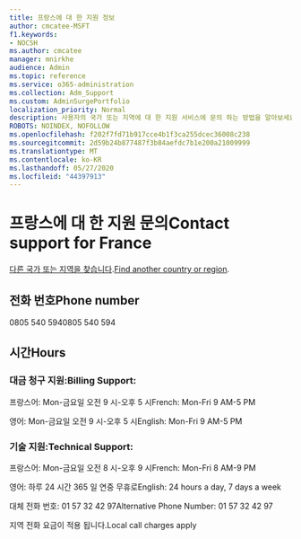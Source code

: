 ```yaml
---
title: 프랑스에 대 한 지원 정보
author: cmcatee-MSFT
f1.keywords:
- NOCSH
ms.author: cmcatee
manager: mnirkhe
audience: Admin
ms.topic: reference
ms.service: o365-administration
ms.collection: Adm_Support
ms.custom: AdminSurgePortfolio
localization_priority: Normal
description: 사용자의 국가 또는 지역에 대 한 지원 서비스에 문의 하는 방법을 알아보세요.
ROBOTS: NOINDEX, NOFOLLOW
ms.openlocfilehash: f202f7fd71b917cce4b1f3ca255dcec36008c238
ms.sourcegitcommit: 2d59b24b877487f3b84aefdc7b1e200a21009999
ms.translationtype: MT
ms.contentlocale: ko-KR
ms.lasthandoff: 05/27/2020
ms.locfileid: "44397913"
---
```

# <a name="contact-support-for-france"></a><span data-ttu-id="d0aca-103">프랑스에 대 한 지원 문의</span><span class="sxs-lookup"><span data-stu-id="d0aca-103">Contact support for France</span></span>

<span data-ttu-id="d0aca-104">[다른 국가 또는 지역을 찾습니다](../contact-support-for-business-products.md).</span><span class="sxs-lookup"><span data-stu-id="d0aca-104">[Find another country or region](../contact-support-for-business-products.md).</span></span>

## <a name="phone-number"></a><span data-ttu-id="d0aca-105">전화 번호</span><span class="sxs-lookup"><span data-stu-id="d0aca-105">Phone number</span></span>
<span data-ttu-id="d0aca-106">0805 540 594</span><span class="sxs-lookup"><span data-stu-id="d0aca-106">0805 540 594</span></span>

## <a name="hours"></a><span data-ttu-id="d0aca-107">시간</span><span class="sxs-lookup"><span data-stu-id="d0aca-107">Hours</span></span>
### <a name="billing-support"></a><span data-ttu-id="d0aca-108">대금 청구 지원:</span><span class="sxs-lookup"><span data-stu-id="d0aca-108">Billing Support:</span></span>

<span data-ttu-id="d0aca-109">프랑스어: Mon-금요일 오전 9 시-오후 5 시</span><span class="sxs-lookup"><span data-stu-id="d0aca-109">French: Mon-Fri 9 AM-5 PM</span></span>

<span data-ttu-id="d0aca-110">영어: Mon-금요일 오전 9 시-오후 5 시</span><span class="sxs-lookup"><span data-stu-id="d0aca-110">English: Mon-Fri 9 AM-5 PM</span></span>

### <a name="technical-support"></a><span data-ttu-id="d0aca-111">기술 지원:</span><span class="sxs-lookup"><span data-stu-id="d0aca-111">Technical Support:</span></span>

<span data-ttu-id="d0aca-112">프랑스어: Mon-금요일 오전 8 시-오후 9 시</span><span class="sxs-lookup"><span data-stu-id="d0aca-112">French: Mon-Fri 8 AM-9 PM</span></span>

<span data-ttu-id="d0aca-113">영어: 하루 24 시간 365 일 연중 무휴로</span><span class="sxs-lookup"><span data-stu-id="d0aca-113">English: 24 hours a day, 7 days a week</span></span>

<span data-ttu-id="d0aca-114">대체 전화 번호: 01 57 32 42 97</span><span class="sxs-lookup"><span data-stu-id="d0aca-114">Alternative Phone Number: 01 57 32 42 97</span></span>

<span data-ttu-id="d0aca-115">지역 전화 요금이 적용 됩니다.</span><span class="sxs-lookup"><span data-stu-id="d0aca-115">Local call charges apply</span></span>
